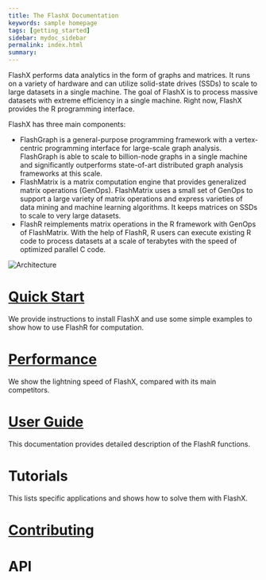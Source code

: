 ```yaml
---
title: The FlashX Documentation
keywords: sample homepage
tags: [getting_started]
sidebar: mydoc_sidebar
permalink: index.html
summary:
---
```


FlashX performs data analytics in the form of graphs and matrices. It runs
on a variety of hardware and can utilize solid-state drives (SSDs) to scale
to large datasets in a single machine. The goal of FlashX is to process massive
datasets with extreme efficiency in a single machine. Right now, FlashX
provides the R programming interface.

FlashX has three main components:

* FlashGraph is a general-purpose programming framework with a vertex-centric
programming interface for large-scale graph analysis. FlashGraph is able to
scale to billion-node graphs in a single machine and significantly outperforms
state-of-art distributed graph analysis frameworks at this scale.
* FlashMatrix is a matrix computation engine that provides generalized matrix
operations (GenOps). FlashMatrix uses a small set of GenOps to support a large
variety of matrix operations and express varieties of data mining and machine
learning algorithms. It keeps matrices on SSDs to scale to very large datasets.
* FlashR reimplements matrix operations in the R framework with GenOps of
FlashMatrix. With the help of FlashR, R users can execute existing R code to
process datasets at a scale of terabytes with the speed of optimized parallel C
code.

![Architecture](https://flashxio.github.io/FlashX-doc/images/arch.jpg)

# [Quick Start](FlashX-Quick-Start-Guide.html)

We provide instructions to install FlashX and use some simple examples to show how to use FlashR for computation.

# [Performance](FlashX-perf.html)

We show the lightning speed of FlashX, compared with its main competitors.

# [User Guide](FlashMatrix-user-guide.html)

This documentation provides detailed description of the FlashR functions.

# Tutorials

This lists specific applications and shows how to solve them with FlashX.

# [Contributing](Contributing.html)

# API

